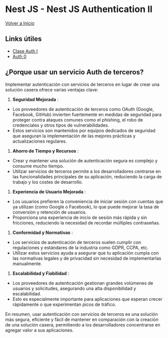 # Nest JS - Nest JS Authentication II

[Volver a Inicio](../README.md)

## Links útiles

- [Clase Auth I ](readmes/NestJS-08.md)
- [Auth 0](https://auth0.com/)

## ¿Porque usar un servicio Auth de terceros?

Implementar autenticación con servicios de terceros en lugar de crear una solución casera ofrece varias ventajas clave:

1. **Seguridad Mejorada** :

- Los proveedores de autenticación de terceros como OAuth (Google, Facebook, GitHub) invierten fuertemente en medidas de seguridad para proteger contra ataques comunes como el phishing, el robo de credenciales y otros tipos de vulnerabilidades.
- Estos servicios son mantenidos por equipos dedicados de seguridad que aseguran la implementación de las mejores prácticas y actualizaciones regulares.

1. **Ahorro de Tiempo y Recursos** :

- Crear y mantener una solución de autenticación segura es complejo y consume mucho tiempo.
- Utilizar servicios de terceros permite a los desarrolladores centrarse en las funcionalidades principales de su aplicación, reduciendo la carga de trabajo y los costes de desarrollo.

1. **Experiencia de Usuario Mejorada** :

- Los usuarios prefieren la conveniencia de iniciar sesión con cuentas que ya utilizan (como Google o Facebook), lo que puede mejorar la tasa de conversión y retención de usuarios.
- Proporciona una experiencia de inicio de sesión más rápida y sin fricciones, reduciendo la necesidad de recordar múltiples contraseñas.

1. **Conformidad y Normativas** :

- Los servicios de autenticación de terceros suelen cumplir con regulaciones y estándares de la industria como GDPR, CCPA, etc.
- Utilizar estos servicios ayuda a asegurar que tu aplicación cumpla con las normativas legales y de privacidad sin necesidad de implementarlas manualmente.

1. **Escalabilidad y Fiabilidad** :

- Los proveedores de autenticación gestionan grandes volúmenes de usuarios y solicitudes, asegurando una alta disponibilidad y escalabilidad.
- Esto es especialmente importante para aplicaciones que esperan crecer rápidamente o que experimentan picos de tráfico.

En resumen, usar autenticación con servicios de terceros es una solución más segura, eficiente y fácil de mantener en comparación con la creación de una solución casera, permitiendo a los desarrolladores concentrarse en agregar valor a sus aplicaciones.
